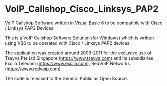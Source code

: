 # VoIP_Callshop_Cisco_Linksys_PAP2
VoIP Callshop Software written in Visual Basic 6 to be compatible with Cisco / Linksys PAP2 Devices

This is a VoIP Callshop Software Solution (for Windows) which is written using VB6 to be operated with Cisco / Linksys PAP2 devices. 

The application was created around 2009-2011 for the exclusive use of Tseyva Pte Ltd Singapore (https://www.tseyva.com) and its subsidiaries Excila Telecom (https://www.excila.com), RedVoIP Networks (https://www.redvoip.com). 

The code is released to the General Public as Open Source.

